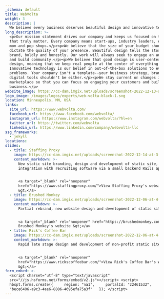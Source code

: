 ```yaml
---
_schema: default
title: WebVolta
weight: 3
description: |
  We believe every business deserves beautiful design and innovative technology.
long_description: >-
  <p>Our mission statement drives our company and keeps us focused on the things
  that truly matter. Every company means start-ups, industry leaders, or
  mom-and-pop shops.</p><p>We believe that the size of your budget shouldn't
  dictate the quality of your presence. Beautiful design tells the story of your
  brand, boldly and honestly. Our work will always seek to engage an audience
  and build community.</p><p>We believe that good design is user-centered
  design, meaning that we keep real people at the center of everything we do.
  Innovative technology is our belief in out-of-the-box solutions to everyday
  problems. Your company isn't a template--your business strategy, branding, and
  digital tools shouldn't be either.</p><p>We stay current on changes in the
  marketplace so that you can focus on engaging your customers and building your
  business.</p>
website_image: https://cc-dam.imgix.net/uploads/screenshot-2022-12-13-at-2-38-08-pm.png
logo_image: /images/logos/experts/web-volta-black-1.svg
location: Minneapolis, MN, USA
links:
  site_url: https://www.webvolta.com/
  facebook_url: https://www.facebook.com/webvolta/
  instagram_url: https://www.instagram.com/webvolta/?hl=en
  twitter_url: https://twitter.com/webvolta
  linkedin_url: https://www.linkedin.com/company/webvolta-llc
ssg_frameworks:
  - jekyll
locations:
slides:
  - title: Staffing Proxy
    image: https://cc-dam.imgix.net/uploads/screenshot-2022-12-14-at-3-10-02-pm.png
    content_markdown: >-
      New static site branding, design and development of static site, including
      integration with recruiting software via a small backend Rails app.


      <a target="_blank" rel="noopener"
      href="https://www.staffingproxy.com/">View Staffing Proxy's website
      &gt;</a>
  - title: Brushed Monkey
    image: https://cc-dam.imgix.net/uploads/screenshot-2022-12-06-at-4-44-44-pm.png
    content_markdown: >-
      Partial rebrand, new website design and development of static site.


      <a target="_blank" rel="noopener" href="https://brushedmonkey.com/">View
      Brushed Monkey's website &gt;</a>
  - title: Rick's Coffee Bar
    image: https://cc-dam.imgix.net/uploads/screenshot-2022-12-06-at-4-20-08-pm.png
    content_markdown: >-
      Rapid late stage design and development of non-profit static site.


      <a target="_blank" rel="noopener"
      href="https://www.rickscoffeebar.com/">View Rick's Coffee Bar's website
      &gt;</a>
form_embed: >-
  <script charset="utf-8" type="text/javascript"
  src="//js.hsforms.net/forms/embed/v2.js"></script> <script>  
  hbspt.forms.create({     region: "na1",     portalId: "22461532",     formId:
  "bece6406-a9c3-4ae6-8886-4695efa75a3f"   }); </script>
---
```


